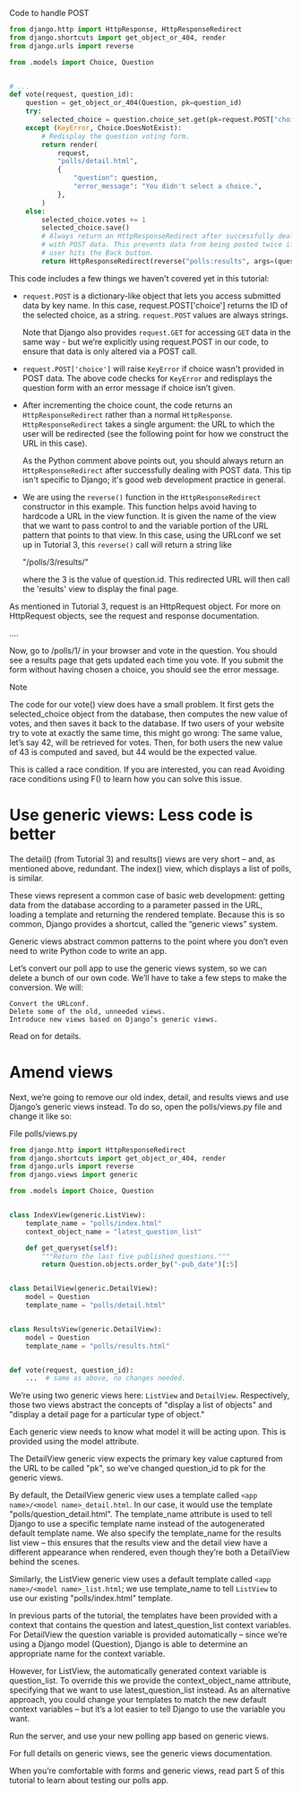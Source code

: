 
Code to handle POST

```python
from django.http import HttpResponse, HttpResponseRedirect
from django.shortcuts import get_object_or_404, render
from django.urls import reverse

from .models import Choice, Question


# ...
def vote(request, question_id):
    question = get_object_or_404(Question, pk=question_id)
    try:
        selected_choice = question.choice_set.get(pk=request.POST["choice"])
    except (KeyError, Choice.DoesNotExist):
        # Redisplay the question voting form.
        return render(
            request,
            "polls/detail.html",
            {
                "question": question,
                "error_message": "You didn't select a choice.",
            },
        )
    else:
        selected_choice.votes += 1
        selected_choice.save()
        # Always return an HttpResponseRedirect after successfully dealing
        # with POST data. This prevents data from being posted twice if a
        # user hits the Back button.
        return HttpResponseRedirect(reverse("polls:results", args=(question.id,)))
```

This code includes a few things we haven't covered yet in this tutorial:

- `request.POST` is a dictionary-like object that lets you access submitted
  data by key name. In this case, request.POST['choice'] returns the ID of the
  selected choice, as a string.
  `request.POST` values are always strings.

  Note that Django also provides `request.GET` for accessing `GET` data in the same way - but
  we’re explicitly using request.POST in our code, to ensure that data is only altered via a POST call.

- `request.POST['choice']` will raise `KeyError` if choice wasn't provided in POST data.
  The above code checks for `KeyError` and redisplays the question form with an error message
  if choice isn’t given.

- After incrementing the choice count, the code returns an `HttpResponseRedirect` rather
  than a normal `HttpResponse`.
  `HttpResponseRedirect` takes a single argument: the URL to which the user will
  be redirected (see the following point for how we construct the URL in this case).

  As the Python comment above points out, you should always return an `HttpResponseRedirect` after successfully dealing with POST data. This tip isn't specific to Django; it's good web development practice in general.

- We are using the `reverse()` function in the `HttpResponseRedirect` constructor in
  this example. This function helps avoid having to hardcode a URL in the view function.
  It is given the name of the view that we want to pass control to and the variable portion
  of the URL pattern that points to that view. In this case, using the URLconf we set up in Tutorial 3,
  this `reverse()` call will return a string like

    "/polls/3/results/"

  where the 3 is the value of question.id. This redirected URL will then call the 'results'
  view to display the final page.

As mentioned in Tutorial 3, request is an HttpRequest object. For more on
HttpRequest objects, see the request and response documentation.



....


Now, go to /polls/1/ in your browser and vote in the question.
You should see a results page that gets updated each time you vote. If you submit the form 
without having chosen a choice, you should see the error message.




Note

The code for our vote() view does have a small problem. It first gets the selected_choice 
object from the database, then computes the new value of votes, and then saves it back to 
the database. If two users of your website try to vote at exactly the same time, this might 
go wrong: The same value, let’s say 42, will be retrieved for votes. Then, for both users 
the new value of 43 is computed and saved, but 44 would be the expected value.

This is called a race condition. If you are interested, you can read Avoiding race 
conditions using F() to learn how you can solve this issue.


# Use generic views: Less code is better

The detail() (from Tutorial 3) and results() views are very short – and,
as mentioned above, redundant.
The index() view, which displays a list of polls, is similar.

These views represent a common case of basic web development:
getting data from the database according to a parameter passed in the URL, loading a 
template and returning the rendered template. Because this is so common, Django provides a 
shortcut, called the “generic views” system.

Generic views abstract common patterns to the point where you don’t even need to write 
Python code to write an app.

Let’s convert our poll app to use the generic views system, so we can delete a bunch of our own code. We’ll have to take a few steps to make the conversion. We will:

    Convert the URLconf.
    Delete some of the old, unneeded views.
    Introduce new views based on Django’s generic views.

Read on for details.


# Amend views

Next, we’re going to remove our old index, detail, and results views and use Django’s generic views instead. To do so, open the polls/views.py file and change it like so:

File polls/views.py
```python
from django.http import HttpResponseRedirect
from django.shortcuts import get_object_or_404, render
from django.urls import reverse
from django.views import generic

from .models import Choice, Question


class IndexView(generic.ListView):
    template_name = "polls/index.html"
    context_object_name = "latest_question_list"

    def get_queryset(self):
        """Return the last five published questions."""
        return Question.objects.order_by("-pub_date")[:5]


class DetailView(generic.DetailView):
    model = Question
    template_name = "polls/detail.html"


class ResultsView(generic.DetailView):
    model = Question
    template_name = "polls/results.html"


def vote(request, question_id):
    ...  # same as above, no changes needed.
```


We’re using two generic views here: `ListView` and `DetailView`.
Respectively, those two views abstract the concepts of
"display a list of objects" and "display a detail page for a particular type of object."

Each generic view needs to know what model it will be acting upon.
This is provided using the model attribute.

The DetailView generic view expects the primary key value captured from the URL
to be called "pk", so we’ve changed question_id to pk for the generic views.

By default, the DetailView generic view uses a template called
`<app name>/<model name>_detail.html`.
In our case, it would use the template "polls/question_detail.html".
The template_name attribute is used to tell Django to use a specific template name instead of the autogenerated default template name.
We also specify the template_name for the results list view – this ensures that the results view and the detail view have a different appearance when rendered,
even though they’re both a DetailView behind the scenes.

Similarly, the ListView generic view uses a default template called
`<app name>/<model name>_list.html`;
we use template_name to tell `ListView` to use our existing
"polls/index.html" template.

In previous parts of the tutorial, the templates have been provided with
a context that contains the question and latest_question_list context variables. For 
DetailView the question variable is provided automatically – since we’re using a Django 
model (Question), Django is able to determine an appropriate name for the context variable. 

However, for ListView, the automatically generated context variable is question_list. To 
override this we provide the context_object_name attribute, specifying that we want to use 
latest_question_list instead. As an alternative approach, you could change your templates to 
match the new default context variables – but it’s a lot easier to tell Django to use the 
variable you want.

Run the server, and use your new polling app based on generic views.

For full details on generic views, see the generic views documentation.

When you’re comfortable with forms and generic views, read part 5 of
this tutorial to learn about testing our polls app.